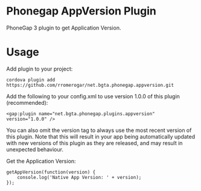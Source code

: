 Phonegap AppVersion Plugin
============================

PhoneGap 3 plugin to get Application Version.

Usage
=====

Add plugin to your project:

    cordova plugin add https://github.com/rromerogar/net.bgta.phonegap.appversion.git

Add the following to your config.xml to use version 1.0.0 of this plugin (recommended):

    <gap:plugin name="net.bgta.phonegap.plugins.appversion" version="1.0.0" />
	
You can also omit the version tag to always use the most recent version of this plugin. Note that this will result in your app being automatically updated with new versions of this plugin as they are released, and may result in unexpected behaviour.

Get the Application Version:

	getAppVersion(function(version) {
        console.log('Native App Version: ' + version);
    });